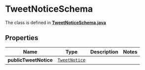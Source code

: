 

# TweetNoticeSchema

The class is defined in **[TweetNoticeSchema.java](../../src/main/java/example/micronaut/model/TweetNoticeSchema.java)**

## Properties

Name | Type | Description | Notes
------------ | ------------- | ------------- | -------------
**publicTweetNotice** | [`TweetNotice`](TweetNotice.md) |  | 



